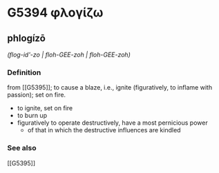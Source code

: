 # G5394 φλογίζω

## phlogízō

_(flog-id'-zo | floh-GEE-zoh | floh-GEE-zoh)_

### Definition

from [[G5395]]; to cause a blaze, i.e., ignite (figuratively, to inflame with passion); set on fire.

- to ignite, set on fire
- to burn up
- figuratively to operate destructively, have a most pernicious power
  - of that in which the destructive influences are kindled

### See also

[[G5395]]

